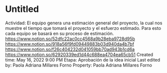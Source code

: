 # Untitled

Actividad: El equipo genera una estimación general del proyecto, la cual nos muestre el tiempo que tomará el proyecto y el esfuerzo estimado. Para esto cada equipo se basará en su proceso de estimación. https://www.notion.so/52dfc22ac0cc4568a9b28eba9728d95b 
https://www.notion.so/918a56f9fd09449883b03d940da4b7bf 
https://www.notion.so/f26c404232d041059bb70ad943b1cd6a 
https://www.notion.so/62920339ed1d44c688ea4704ea65cb51 
Created time: May 16, 2022 9:00 PM
Etapa: Aprobación de la idea inicial
Last edited by: Paola Adriana Millares Forno
Property: Paola Adriana Millares Forno
